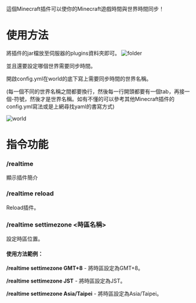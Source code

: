 這個Minecraft插件可以使你的Minecraft遊戲時間與世界時間同步！
# 使用方法
將插件的jar檔放至伺服器的plugins資料夾即可。
![folder](https://truth.bahamut.com.tw/s01/202010/ecca15193f6781bdebf2262609fa387b.PNG)

並且還要設定哪個世界需要同步時間。

開啟config.yml在world的底下寫上需要同步時間的世界名稱。

(每一個不同的世界名稱之間都要換行，然後每一行開頭都要有一個tab，再接一個-符號，然後才是世界名稱。如有不懂的可以參考其他Minecraft插件的config.yml寫法或是上網尋找yaml的書寫方式)

![world](https://truth.bahamut.com.tw/s01/202010/7007c97ce5861cf6182d14d0d65a9d7a.PNG)
# 指令功能
### /realtime
顯示插件簡介
### /realtime reload
Reload插件。
### /realtime settimezone <時區名稱>
設定時區位置。
#### 使用方法範例：
**/realtime settimezone GMT+8** - 將時區設定為GMT+8。

**/realtime settimezone JST** - 將時區設定為JST。

**/realtime settimezone Asia/Taipei** - 將時區設定為Asia/Taipei。
